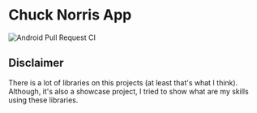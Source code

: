 # Chuck Norris App

![Android Pull Request CI](https://github.com/bfpimentel/chuck-norris-app/workflows/Android%20Pull%20Request%20CI/badge.svg)

## Disclaimer
There is a lot of libraries on this projects (at least that's what I think).  
Although, it's also a showcase project, I tried to show what are my skills using these libraries.


